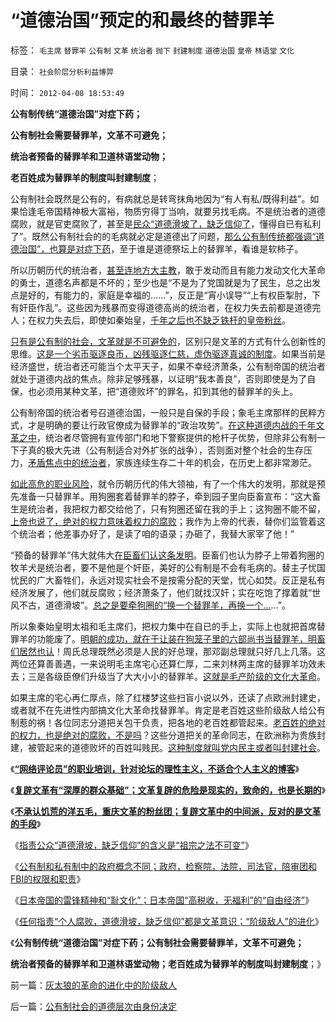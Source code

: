 # “道德治国”预定的和最终的替罪羊

标签： `毛主席` `替罪羊` `公有制` `文革` `统治者` `抛下` `封建制度` `道德治国` `皇帝` `林语堂` `文化` 

目录： `社会阶层分析利益博羿`

时间： `2012-04-08 18:53:49`

**公有制传统“道德治国”对症下药；**

**公有制社会需要替罪羊，文革不可避免；**

**统治者预备的替罪羊和卫道林语堂动物；**

**老百姓成为替罪羊的制度叫封建制度**；

公有制社会既然是公有的，有病就总是转弯抹角地因为“有人有私/既得利益”。如果恰逢毛帝国精神极大富裕，物质穷得丁当响，就要另找毛病。不是统治者的道德腐败，就是官吏腐败了，甚至是[民众“道德滑坡了，缺乏信仰了](../../../2012/4/6/“道德滑坡，缺乏信仰”即“祖宗之法不可变”.md)，懂得自已有私利了”。既然公有制社会的的毛病就必定是道德出了问题，[那么公有制传统都强调“道德治国”，也算是对症下药](../../../2011/1/25/有中国特色的“罗伯特议事规则”和“对事不对人”.md)，至于谁是道德祭坛上的替罪羊，看谁是软柿子。

所以历朝历代的统治者，[甚至连地方大主教](../../../2012/3/19/重庆黑社会还没有达到犯罪程度.md)，敢于发动而且有能力发动文化大革命的勇士，道德名声都是不坏的；至少也是“不是为了党国就是为了民生，总之出发点是好的，有能力的，家庭是幸福的……”，反正是“宵小误导”“上有权臣掣肘，下有奸臣作乱”。这些因为残暴而变得道德高尚的统治者，在权力失去前都是道德完人；在权力失去后，即使如秦始皇，[千年之后也不缺乏铁杆的皇帝粉丝](../../../2011/11/11/很多贫民还是认毛主席的.md)。

[只有是公有制的社会，文革就是不可避免的](http://blog.sina.com.cn/s/blog_5563a64d0102e0ng.html)，区别只是文革的方式有什么创新性的思维。[这是一个劣币驱逐良币，凶残驱逐仁慈，虚伪驱逐真诚的制度](../../../2011/12/3/公有制特征是民粹化，劣币驱逐良币.md)。如果当前是经济盛世，统治者还可能当个太平天子，如果不幸经济萧条，公有制帝国的统治者就处于道德内战的焦点。除非足够残暴，以证明“我本善良”，否则即使是为了自保，也必须用某种文革，把“道德败坏”的罪名，扣到其他的替罪羊的头上。

公有制帝国的统治者号召道德治国，一般只是自保的手段；象毛主席那样的民粹方式，才是明确的要让行政官僚成为替罪羊的“政治攻势”。[在这种道德内战的千年文革之中](../../../2008/7/30/道德治国，走在内战消亡的路上.md)，统治者尽管拥有宣传部门和地下警察提供的枪杆子优势，但除非公有制一下子真的极大先进（公有制适合对外扩张的战争），否则面对整个社会的生存压力，[矛盾焦点中的统治者](../../../2011/11/24/（皇帝＋自耕农民）社会联盟的政治意义.md)，家族连续生存二十年的机会，在历史上都非常渺茫。

[如此高危的职业风险](../../../2011/12/5/“防民之富甚于防川”的政治利益和逻辑后果.md)，就令历朝历代的伟大领袖，有了一个伟大的发明，那就是预先准备一只替罪羊。用狗圈套着替罪羊的脖子，牵到园子里向臣畜宣布：“这大畜生是统治者，我把权力都交给他了，只有狗圈还留在我的手上；这狗圈不能不留，[上帝也说了，绝对的权力意味着权力的腐败](../../../2009/5/25/魔戒！世界上根本没有绝对的权力～！.md)；我作为上帝的代表，替你们监管着这个统治者；他差事办好了，是读了咱的语录；办砸了，我替大家宰了他！”

“预备的替罪羊”伟大就伟大[在臣畜们认这条发明](../../../2011/11/11/文革传统源远流长，和农民起义.md)。臣畜们也认为脖子上带着狗圈的牧羊犬是统治者，要不是他是个奸臣，美好的公有制是不会有毛病的。替主子忧国忧民的广大畜牲们，永远对现实社会不是按需分配的天堂，忧心如焚。反正是私有经济发展了，他们就反腐败；经济萧条了，他们就找汉奸；实在吃饱了撑着就“世风不古，道德滑坡”。[总之是要牵狗圈的“换一个替罪羊，再换一个…](../../../2011/6/4/最不坏定律：没有最坏的，只有更坏的.md)…”。

所以象秦始皇明太祖和毛主席们，把权力集中在自已的手上，实际上也就把首席替罪羊的功能废了。[明朝的成功，就在于让装在狗笼子里的六部尚书当替罪羊，明畜们居然也认](../../../2011/11/28/为明朝翻案的重大“历史”意义.md)！周氏总理既然必须是人民的好总理，那邓副总理就只好几上几落。这两位还算善善遇，一来说明毛主席宅心还算仁厚，二来刘林两主席的替罪羊功效未去；三是各级臣僚们升级当了大大小小的替罪羊。[这就是毛产阶级的文化大革命](../../../2009/7/3/看看毛主席是怎样发动文革反腐的.md)。

如果主席的宅心再仁厚点，除了红楼梦这些扫盲小说以外，还读了点欧洲封建史，或者就不在先进性内部搞文化大革命找替罪羊。肯定是老百姓这些阶级敌人给公有制惹的祸！各位同志分道把关包干负责，把各地的老百姓都管起来。[老百姓的绝对的权力，也是绝对的腐败，不是吗](../../../2012/3/3/民主不是道德信仰，成本限制是客观规律.md)？这些分道把关的革命同志，在欧洲称为贵族封建，被管起来的道德败坏的百姓叫贱民。[这种制度就叫党内民主或者叫封建社会](../../../2012/4/1/封建制度不是顶层设计的结果，中世纪德国是人民共和国.md)。

《[**“网络评论员”的职业培训，针对论坛的理性主义，不适合个人主义的博客**](../../../2012/4/4/谣言之令人讨厌，如同博客里的苍蝇.md)》

《[**复辟文革有“深厚的群众基础”；文革复辟的危险是现实的，致命的，也是长期的**](../../../2012/4/6/文革复辟的危险是现实的，致命的，也是长期的.md)》

《[**不承认饥荒的洋五毛，重庆文革的粉丝团；复辟文革中的中间派，反对的是文革的手段**](../../../2012/4/6/妖魔化毛主席的，不见得是好东西.md)》

《[指责公众“道德滑坡，缺乏信仰”的含义是“祖宗之法不可变”](../../../2012/4/6/“道德滑坡，缺乏信仰”即“祖宗之法不可变”.md)》

《[公有制和私有制中的政府概念不同；政府，检察院，法院，司法官，陪审团和FBI的权限和职责](../../../2012/4/6/政府，检察院，法院，司法官，陪审团和FBI的权限和职责.md)》

《[日本帝国的雷锋精神和“耻文化”；日本帝国“高税收，无福利”的“自由经济”](../../../2012/4/8/日本帝国的雷锋精神和神风敢死队.md)》

《[任何指责“个人腐败，道德滑坡，缺乏信仰”都是文革意识；“阶级敌人”的进化](../../../2012/4/8/灰太狼的革命的进化中的阶级敌人.md)》

《**公有制传统“道德治国”对症下药；公有制社会需要替罪羊，文革不可避免；**

**统治者预备的替罪羊和卫道林语堂动物；老百姓成为替罪羊的制度叫封建制度**；》



前一篇：[灰太狼的革命的进化中的阶级敌人](../../../2012/4/8/灰太狼的革命的进化中的阶级敌人.md)

后一篇：[公有制社会的道德层次由身份决定](../../../2012/4/9/公有制社会的道德层次由身份决定.md)
